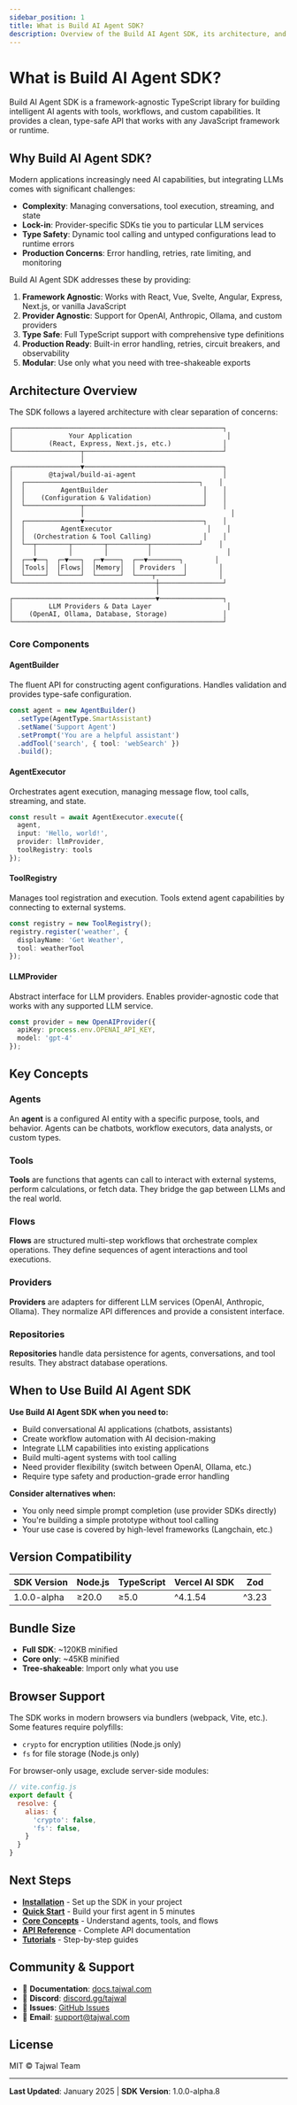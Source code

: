 ```yaml
---
sidebar_position: 1
title: What is Build AI Agent SDK?
description: Overview of the Build AI Agent SDK, its architecture, and why it exists
---
```


# What is Build AI Agent SDK?

Build AI Agent SDK is a framework-agnostic TypeScript library for building intelligent AI agents with tools, workflows, and custom capabilities. It provides a clean, type-safe API that works with any JavaScript framework or runtime.

## Why Build AI Agent SDK?

Modern applications increasingly need AI capabilities, but integrating LLMs comes with significant challenges:

- **Complexity**: Managing conversations, tool execution, streaming, and state
- **Lock-in**: Provider-specific SDKs tie you to particular LLM services
- **Type Safety**: Dynamic tool calling and untyped configurations lead to runtime errors
- **Production Concerns**: Error handling, retries, rate limiting, and monitoring

Build AI Agent SDK addresses these by providing:

1. **Framework Agnostic**: Works with React, Vue, Svelte, Angular, Express, Next.js, or vanilla JavaScript
2. **Provider Agnostic**: Support for OpenAI, Anthropic, Ollama, and custom providers
3. **Type Safe**: Full TypeScript support with comprehensive type definitions
4. **Production Ready**: Built-in error handling, retries, circuit breakers, and observability
5. **Modular**: Use only what you need with tree-shakeable exports

## Architecture Overview

The SDK follows a layered architecture with clear separation of concerns:

```
┌─────────────────────────────────────────────────────┐
│              Your Application                        │
│         (React, Express, Next.js, etc.)             │
└─────────────────┬───────────────────────────────────┘
                  │
┌─────────────────▼───────────────────────────────────┐
│         @tajwal/build-ai-agent                      │
│  ┌────────────────────────────────────────────┐    │
│  │         AgentBuilder                        │    │
│  │    (Configuration & Validation)             │    │
│  └──────────────┬──────────────────────────────┘    │
│                 │                                     │
│  ┌──────────────▼──────────────────────────────┐    │
│  │         AgentExecutor                        │    │
│  │  (Orchestration & Tool Calling)             │    │
│  └──┬────────┬────────┬──────────┬────────────┘    │
│     │        │        │          │                   │
│  ┌──▼──┐  ┌─▼───┐  ┌─▼────┐  ┌──▼────────┐        │
│  │Tools│  │Flows│  │Memory│  │ Providers  │        │
│  └─────┘  └─────┘  └──────┘  └────┬───────┘        │
└────────────────────────────────────┼────────────────┘
                                     │
┌────────────────────────────────────▼────────────────┐
│         LLM Providers & Data Layer                   │
│    (OpenAI, Ollama, Database, Storage)              │
└─────────────────────────────────────────────────────┘
```

### Core Components

#### AgentBuilder
The fluent API for constructing agent configurations. Handles validation and provides type-safe configuration.

```typescript
const agent = new AgentBuilder()
  .setType(AgentType.SmartAssistant)
  .setName('Support Agent')
  .setPrompt('You are a helpful assistant')
  .addTool('search', { tool: 'webSearch' })
  .build();
```

#### AgentExecutor
Orchestrates agent execution, managing message flow, tool calls, streaming, and state.

```typescript
const result = await AgentExecutor.execute({
  agent,
  input: 'Hello, world!',
  provider: llmProvider,
  toolRegistry: tools
});
```

#### ToolRegistry
Manages tool registration and execution. Tools extend agent capabilities by connecting to external systems.

```typescript
const registry = new ToolRegistry();
registry.register('weather', {
  displayName: 'Get Weather',
  tool: weatherTool
});
```

#### LLMProvider
Abstract interface for LLM providers. Enables provider-agnostic code that works with any supported LLM service.

```typescript
const provider = new OpenAIProvider({
  apiKey: process.env.OPENAI_API_KEY,
  model: 'gpt-4'
});
```

## Key Concepts

### Agents
An **agent** is a configured AI entity with a specific purpose, tools, and behavior. Agents can be chatbots, workflow executors, data analysts, or custom types.

### Tools
**Tools** are functions that agents can call to interact with external systems, perform calculations, or fetch data. They bridge the gap between LLMs and the real world.

### Flows
**Flows** are structured multi-step workflows that orchestrate complex operations. They define sequences of agent interactions and tool executions.

### Providers
**Providers** are adapters for different LLM services (OpenAI, Anthropic, Ollama). They normalize API differences and provide a consistent interface.

### Repositories
**Repositories** handle data persistence for agents, conversations, and tool results. They abstract database operations.

## When to Use Build AI Agent SDK

**Use Build AI Agent SDK when you need to:**

- Build conversational AI applications (chatbots, assistants)
- Create workflow automation with AI decision-making
- Integrate LLM capabilities into existing applications
- Build multi-agent systems with tool calling
- Need provider flexibility (switch between OpenAI, Ollama, etc.)
- Require type safety and production-grade error handling

**Consider alternatives when:**

- You only need simple prompt completion (use provider SDKs directly)
- You're building a simple prototype without tool calling
- Your use case is covered by high-level frameworks (Langchain, etc.)

## Version Compatibility

| SDK Version | Node.js | TypeScript | Vercel AI SDK | Zod |
|-------------|---------|------------|---------------|-----|
| 1.0.0-alpha | ≥20.0   | ≥5.0       | ^4.1.54       | ^3.23 |

## Bundle Size

- **Full SDK**: ~120KB minified
- **Core only**: ~45KB minified
- **Tree-shakeable**: Import only what you use

## Browser Support

The SDK works in modern browsers via bundlers (webpack, Vite, etc.). Some features require polyfills:

- `crypto` for encryption utilities (Node.js only)
- `fs` for file storage (Node.js only)

For browser-only usage, exclude server-side modules:

```javascript
// vite.config.js
export default {
  resolve: {
    alias: {
      'crypto': false,
      'fs': false,
    }
  }
}
```

## Next Steps

<div className="next-steps">

- **[Installation](./installation)** - Set up the SDK in your project
- **[Quick Start](./quick-start)** - Build your first agent in 5 minutes
- **[Core Concepts](./concepts/agents)** - Understand agents, tools, and flows
- **[API Reference](./api/agent-builder)** - Complete API documentation
- **[Tutorials](./tutorials/building-chatbot)** - Step-by-step guides

</div>

## Community & Support

- 📖 **Documentation**: [docs.tajwal.com](https://docs.tajwal.com)
- 💬 **Discord**: [discord.gg/tajwal](https://discord.gg/tajwal)
- 🐛 **Issues**: [GitHub Issues](https://github.com/tajwal/build-ai-agent/issues)
- 📧 **Email**: support@tajwal.com

## License

MIT © Tajwal Team

---

**Last Updated**: January 2025 | **SDK Version**: 1.0.0-alpha.8
